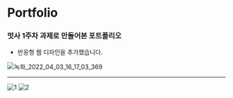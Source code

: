 # Portfolio
### 멋사 1주차 과제로 만들어본 포트폴리오
+ 반응형 웹 디자인을 추가했습니다.


![녹화_2022_04_03_16_17_03_369](https://user-images.githubusercontent.com/101965666/161416320-d75ea266-3b0e-43cf-b5be-fbb0a4fae75c.gif)

<hr>

![1](https://user-images.githubusercontent.com/101965666/161416384-b2bd9405-447d-432b-b6ae-bf5bcdbdff8a.PNG)
![2](https://user-images.githubusercontent.com/101965666/161416389-e090cdc3-9b37-43dc-83d0-693408418c28.PNG)


